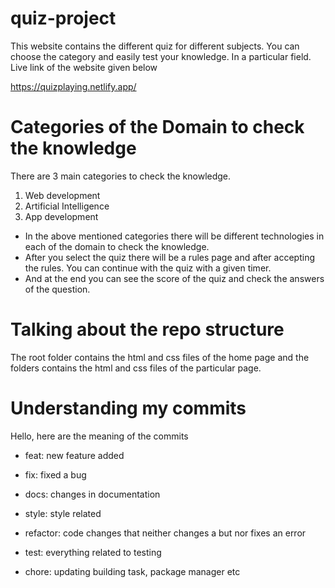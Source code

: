 # quiz-project
 This website contains the different quiz for different subjects. You can choose the category and easily test your knowledge. In a particular field. Live link of the website given below
 
 https://quizplaying.netlify.app/
 
 # Categories of the Domain to check the knowledge
 There are 3 main categories to check the knowledge. 
 1. Web development
 2. Artificial Intelligence
 3. App development
 - In the above mentioned categories there will be different technologies in each of the domain to check the knowledge.
 - After you select the quiz there will be a rules page and after accepting the rules. You can continue with the quiz with a given timer.
 - And at the end you can see the score of the quiz and check the answers of the question.
 # Talking about the repo structure
 The root folder contains the html and css files of the home page and the folders contains the html and css files of the particular page.
 
 # Understanding my commits
 Hello, here are the meaning of the commits
- feat: new feature added

- fix: fixed a bug

- docs: changes in documentation

- style: style related

- refactor: code changes that neither changes a but nor fixes an error

- test: everything related to testing

- chore: updating building task, package manager etc
